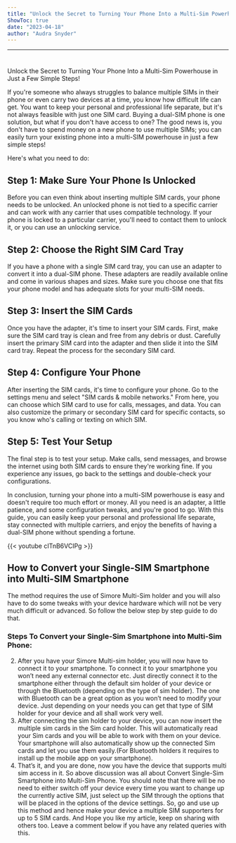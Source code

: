 ```yaml
---
title: "Unlock the Secret to Turning Your Phone Into a Multi-Sim Powerhouse in Just a Few Simple Steps!"
ShowToc: true 
date: "2023-04-18"
author: "Audra Snyder"
---
```

*****
# 
Unlock the Secret to Turning Your Phone Into a Multi-Sim Powerhouse in Just a Few Simple Steps!

If you're someone who always struggles to balance multiple SIMs in their phone or even carry two devices at a time, you know how difficult life can get. You want to keep your personal and professional life separate, but it's not always feasible with just one SIM card. Buying a dual-SIM phone is one solution, but what if you don't have access to one? The good news is, you don't have to spend money on a new phone to use multiple SIMs; you can easily turn your existing phone into a multi-SIM powerhouse in just a few simple steps!

Here's what you need to do:

## Step 1: Make Sure Your Phone Is Unlocked

Before you can even think about inserting multiple SIM cards, your phone needs to be unlocked. An unlocked phone is not tied to a specific carrier and can work with any carrier that uses compatible technology. If your phone is locked to a particular carrier, you'll need to contact them to unlock it, or you can use an unlocking service.

## Step 2: Choose the Right SIM Card Tray

If you have a phone with a single SIM card tray, you can use an adapter to convert it into a dual-SIM phone. These adapters are readily available online and come in various shapes and sizes. Make sure you choose one that fits your phone model and has adequate slots for your multi-SIM needs.

## Step 3: Insert the SIM Cards

Once you have the adapter, it's time to insert your SIM cards. First, make sure the SIM card tray is clean and free from any debris or dust. Carefully insert the primary SIM card into the adapter and then slide it into the SIM card tray. Repeat the process for the secondary SIM card.

## Step 4: Configure Your Phone

After inserting the SIM cards, it's time to configure your phone. Go to the settings menu and select "SIM cards & mobile networks." From here, you can choose which SIM card to use for calls, messages, and data. You can also customize the primary or secondary SIM card for specific contacts, so you know who's calling or texting on which SIM.

## Step 5: Test Your Setup

The final step is to test your setup. Make calls, send messages, and browse the internet using both SIM cards to ensure they're working fine. If you experience any issues, go back to the settings and double-check your configurations.

In conclusion, turning your phone into a multi-SIM powerhouse is easy and doesn't require too much effort or money. All you need is an adapter, a little patience, and some configuration tweaks, and you're good to go. With this guide, you can easily keep your personal and professional life separate, stay connected with multiple carriers, and enjoy the benefits of having a dual-SIM phone without spending a fortune.

{{< youtube cITnB6VCIPg >}} 



## How to Convert your Single-SIM Smartphone into Multi-SIM Smartphone


The method requires the use of Simore Multi-Sim holder and you will also have to do some tweaks with your device hardware which will not be very much difficult or advanced. So follow the below step by step guide to do that.

 
### Steps To Convert your Single-Sim Smartphone into Multi-Sim Phone:


2. After you have your Simore Multi-sim holder, you will now have to connect it to your smartphone. To connect it to your smartphone you won’t need any external connector etc. Just directly connect it to the smartphone either through the default sim holder of your device or through the Bluetooth (depending on the type of sim holder). The one with Bluetooth can be a great option as you won’t need to modify your device. Just depending on your needs you can get that type of SIM holder for your device and all shall work very well.
3. After connecting the sim holder to your device, you can now insert the multiple sim cards in the Sim card holder. This will automatically read your Sim cards and you will be able to work with them on your device. Your smartphone will also automatically show up the connected Sim cards and let you use them easily.(For Bluetooth holders it requires to install up the mobile app on your smartphone).
4. That’s it, and you are done, now you have the device that supports multi sim access in it.
So above discussion was all about Convert Single-Sim Smartphone into Multi-Sim Phone. You should note that there will be no need to either switch off your device every time you want to change up the currently active SIM, just select up the SIM through the options that will be placed in the options of the device settings. So, go and use up this method and hence make your device a multiple SIM supporters for up to 5 SIM cards. And Hope you like my article, keep on sharing with others too. Leave a comment below if you have any related queries with this.




